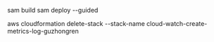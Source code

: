 sam build
sam deploy --guided


aws cloudformation delete-stack --stack-name cloud-watch-create-metrics-log-guzhongren